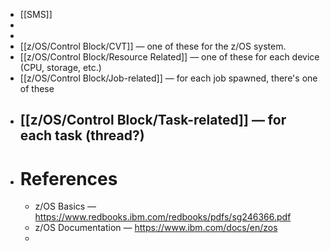 - [[SMS]]
-
-
- [[z/OS/Control Block/CVT]] — one of these for the z/OS system.
- [[z/OS/Control Block/Resource Related]] — one of these for each device (CPU, storage, etc.)
- [[z/OS/Control Block/Job-related]] — for each job spawned, there's one of these
- [[z/OS/Control Block/Task-related]] — for each task (thread?)
	-
- # References
	- z/OS Basics — https://www.redbooks.ibm.com/redbooks/pdfs/sg246366.pdf
	- z/OS Documentation — https://www.ibm.com/docs/en/zos
	-
